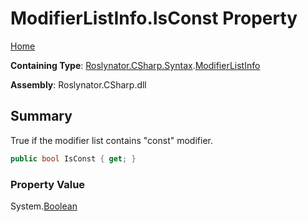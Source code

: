 # ModifierListInfo\.IsConst Property <a name="_Top"></a>

[Home](../../../../../README.md)

**Containing Type**: [Roslynator.CSharp.Syntax](../../README.md#_Top)\.[ModifierListInfo](../README.md#_Top)

**Assembly**: Roslynator\.CSharp\.dll

## Summary

True if the modifier list contains "const" modifier\.

```csharp
public bool IsConst { get; }
```

### Property Value

System\.[Boolean](https://docs.microsoft.com/en-us/dotnet/api/system.boolean)

